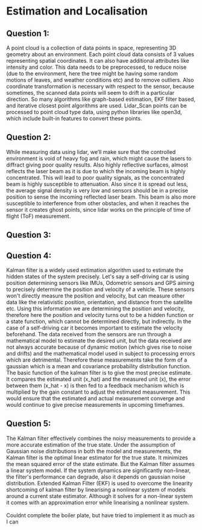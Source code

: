# Estimation and Localisation
## Question 1:
A point cloud is a collection of data points in space, representing 3D geometry about an environment. Each point cloud data consists of 3 values representing spatial coordinates. It can also have additional attributes like intensity and color. This data needs to be preprocessed, to reduce noise (due to the environment, here the tree might be having some random motions of leaves, and weather conditions etc) and to remove outliers. Also coordinate transformation is necessary with respect to the sensor, because sometimes, the scanned data points will seem to drift in a particular direction. So many algorithms like graph-based estimation, EKF filter based, and iterative closest point algorithms are used.
Lidar_Scan points can be processed to point cloud type data, using python libraries like open3d, which include built-in features to convert these points.

## Question 2:
While measuring data using lidar, we’ll make sure that the controlled environment is void of heavy fog and rain, which might cause the lasers to diffract giving poor quality results. Also highly reflective surfaces, almost reflects the laser beam as it is due to which the incoming beam is highly concentrated. This will lead to poor quality signals, as the concentrated beam is highly susceptible to attenuation. Also since it is spread out less, the average signal density is very low and sensors should be in a precise position to sense the incoming reflected laser beam. This beam is also more susceptible to interference from other obstacles, and when it reaches the sensor it creates ghost points, since lidar works on the principle of time of flight (ToF) measurement.

## Question 3:


## Question 4:
Kalman filter is a widely used estimation algorithm used to estimate the hidden states of the system precisely. Let's say a self-driving car is using position determining sensors like IMUs, Odometric sensors and GPS aiming to precisely determine the position and velocity of a vehicle. These sensors won't directly measure the position and velocity, but can measure other data like the relativistic position, orientation, and distance from the satellite etc. Using this information we are determining the position and velocity, therefore here the position and velocity turns out to be a hidden function or a state function, which cannot be determined directly, but indirectly. In the case of a self-driving car it becomes important to estimate the velocity beforehand. The data received from the sensors are run through a mathematical model to estimate the desired unit, but the data received are not always accurate because of dynamic motion (which gives rise to noise and drifts) and the mathematical model used in subject to processing errors which are detrimental. Therefore these measurements take the form of a gaussian which is a mean and covariance probability distribution function. The basic function of the kalman filter is to give the most precise estimate. It compares the estimated unit (x_hat) and the measured unit (x), the error between them (x_hat - x) is then fed to a feedback mechanism which is multiplied by the gain constant to adjust the estimated measurement. This would ensure that the estimated and actual measurement converge and would continue to give precise measurements in upcoming timeframes.

## Question 5:
The Kalman filter effectively combines the noisy measurements to provide a more accurate estimation of the true state. Under the assumption of Gaussian noise distributions in both the model and measurements, the Kalman filter is the optimal linear estimator for the true state. It minimizes the mean squared error of the state estimate. But the Kalman filter assumes a linear system model. If the system dynamics are significantly non-linear, the filter's performance can degrade, also it depends on gaussian noise distribution.
Extended Kalman Filter (EKF) is used to overcome the linearity shortcoming of kalman filter by linearising a nonlinear system of models around a current state estimator. Although it solves for a non-linear system it comes with an approximation error while linearising a nonlinear system.<br><br>
Couldnt complete the boiler plate, but have tried to implement it as much as I can

